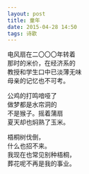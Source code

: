 ```yaml
---
layout: post
title: 童年
date: 2015-04-28 14:50
tags: 诗歌
---
```


电风扇在二〇〇〇年转着  
那时的米价，在经济系的  
教授和学生口中已淡薄无味  
母亲的记忆也不可考。  

公鸡的打鸣喑哑了  
做梦都是水帘洞的  
不是猴子。摇着蒲扇  
夏天却也焖熟了玉米。  

梧桐树伐倒，  
什么也招不来。  
我现在也常见别种梧桐，  
葬花呢不再是我的事业。  